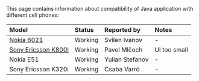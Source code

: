 This page contains information about compatibility of Java application with different cell phones:

| **Model** | **Status** | **Reported by** | **Notes** |
|:----------|:-----------|:----------------|:----------|
| [Nokia 6021](http://europe.nokia.com/A4142059) | Working    | Svilen Ivanov   | -         |
| [Sony Ericsson K800I](http://www.sonyericsson.com/cws/products/mobilephones/overview/k800i) | Working    | Pavel Mlčoch    | UI too small |
| Nokia Е51 | Working    | Yulian Stefanov | -         |
| Sony Ericsson K320i | Working    | Csaba Varró     | -         |